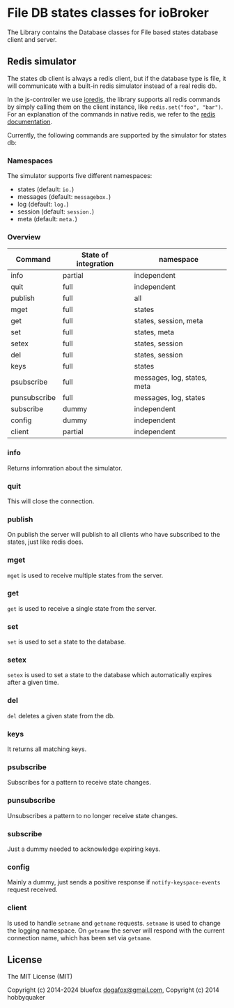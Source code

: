 # File DB states classes for ioBroker
The Library contains the Database classes for File based states database client and server.

## Redis simulator
The states db client is always a redis client, but if the database type is file, it will communicate with a built-in redis simulator instead of a real redis db.

In the js-controller we use [ioredis](https://github.com/luin/ioredis), the library supports all redis commands by simply calling them on the client instance, like `redis.set("foo", "bar")`.
For an explanation of the commands in native redis, we refer to the [redis documentation](https://redis.io/commands).

Currently, the following commands are supported by the simulator for states db:

### Namespaces
The simulator supports five different namespaces:

- states (default: `io.`)
- messages (default: `messagebox.`)
- log (default: `log.`)
- session (default: `session.`)
- meta (default: `meta.`)

### Overview
| Command      | State of integration | namespace |
| ----------- | ----------- | ----------- |
| info      | partial       | independent |
| quit      | full       | independent |
| publish      | full       | all |
| mget      | full       | states |
| get      | full       | states, session, meta |
| set      | full       | states, meta |
| setex      | full       | states, session |
| del      | full       | states, session |
| keys      | full       | states |
| psubscribe      | full       | messages, log, states, meta |
| punsubscribe      | full       | messages, log, states |
| subscribe      | dummy       | independent |
| config      | dummy       | independent |
| client      | partial       | independent |

### info
Returns infomration about the simulator.

### quit
This will close the connection.

### publish
On publish the server will publish to all clients who have subscribed to the states, just like redis does.

### mget
`mget` is used to receive multiple states from the server.

### get
`get` is used to receive a single state from the server.

### set
`set` is used to set a state to the database.

### setex
`setex` is used to set a state to the database which automatically expires after a given time.

### del
`del` deletes a given state from the db.

### keys
It returns all matching keys.

### psubscribe
Subscribes for a pattern to receive state changes.

### punsubscribe
Unsubscribes a pattern to no longer receive state changes.

### subscribe
Just a dummy needed to acknowledge expiring keys.

### config
Mainly a dummy, just sends a positive response if `notify-keyspace-events` request received.

### client
Is used to handle `setname` and `getname` requests. `setname` is used to change the logging namespace. On `getname` the server will respond with the current connection name, which has been set via `getname`.

## License
The MIT License (MIT)

Copyright (c) 2014-2024 bluefox <dogafox@gmail.com>,
Copyright (c) 2014      hobbyquaker
